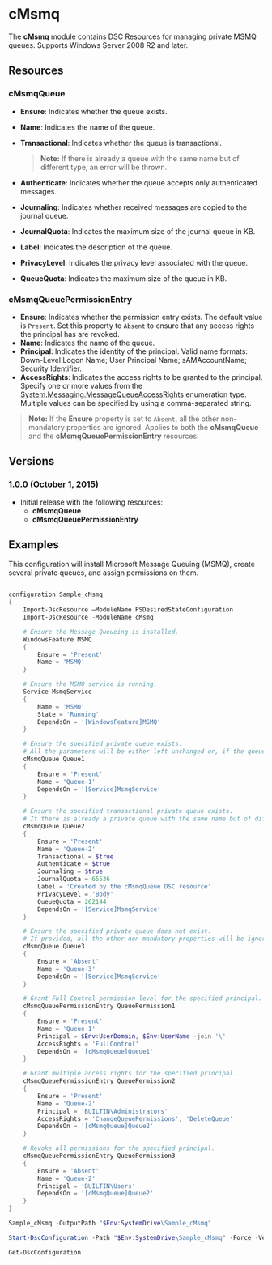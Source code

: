 # cMsmq

The **cMsmq** module contains DSC Resources for managing private MSMQ queues.
Supports Windows Server 2008 R2 and later.

## Resources

### cMsmqQueue

* **Ensure**: Indicates whether the queue exists.
* **Name**: Indicates the name of the queue.
* **Transactional**: Indicates whether the queue is transactional.

  > **Note:** If there is already a queue with the same name but of different type, an error will be thrown.

* **Authenticate**: Indicates whether the queue accepts only authenticated messages.
* **Journaling**: Indicates whether received messages are copied to the journal queue.
* **JournalQuota**: Indicates the maximum size of the journal queue in KB.
* **Label**: Indicates the description of the queue.
* **PrivacyLevel**: Indicates the privacy level associated with the queue.
* **QueueQuota**: Indicates the maximum size of the queue in KB.

### cMsmqQueuePermissionEntry

* **Ensure**: Indicates whether the permission entry exists. The default value is `Present`. Set this property to `Absent` to ensure that any access rights the principal has are revoked.
* **Name**: Indicates the name of the queue.
* **Principal**: Indicates the identity of the principal. Valid name formats: Down-Level Logon Name; User Principal Name; sAMAccountName; Security Identifier.
* **AccessRights**: Indicates the access rights to be granted to the principal. Specify one or more values from the [System.Messaging.MessageQueueAccessRights](https://msdn.microsoft.com/en-us/library/system.messaging.messagequeueaccessrights%28v=vs.110%29.aspx) enumeration type. Multiple values can be specified by using a comma-separated string.

> **Note:**
> If the **Ensure** property is set to `Absent`, all the other non-mandatory properties are ignored. Applies to both the **cMsmqQueue** and the **cMsmqQueuePermissionEntry** resources.

## Versions

### 1.0.0 (October 1, 2015)

* Initial release with the following resources:
  - **cMsmqQueue**
  - **cMsmqQueuePermissionEntry**

## Examples

This configuration will install Microsoft Message Queuing (MSMQ), create several private queues, and assign permissions on them.

```powershell

configuration Sample_cMsmq
{
    Import-DscResource –ModuleName PSDesiredStateConfiguration
    Import-DscResource -ModuleName cMsmq

    # Ensure the Message Queueing is installed.
    WindowsFeature MSMQ
    {
        Ensure = 'Present'
        Name = 'MSMQ'
    }

    # Ensure the MSMQ service is running.
    Service MsmqService
    {
        Name = 'MSMQ'
        State = 'Running'
        DependsOn = '[WindowsFeature]MSMQ'
    }

    # Ensure the specified private queue exists.
    # All the parameters will be either left unchanged or, if the queue is to be created, set to their default values.
    cMsmqQueue Queue1
    {
        Ensure = 'Present'
        Name = 'Queue-1'
        DependsOn = '[Service]MsmqService'
    }

    # Ensure the specified transactional private queue exists.
    # If there is already a private queue with the same name but of different type, an error will be thrown.
    cMsmqQueue Queue2
    {
        Ensure = 'Present'
        Name = 'Queue-2'
        Transactional = $true
        Authenticate = $true
        Journaling = $true
        JournalQuota = 65536
        Label = 'Created by the cMsmqQueue DSC resource'
        PrivacyLevel = 'Body'
        QueueQuota = 262144
        DependsOn = '[Service]MsmqService'
    }

    # Ensure the specified private queue does not exist.
    # If provided, all the other non-mandatory properties will be ignored.
    cMsmqQueue Queue3
    {
        Ensure = 'Absent'
        Name = 'Queue-3'
        DependsOn = '[Service]MsmqService'
    }

    # Grant Full Control permission level for the specified principal.
    cMsmqQueuePermissionEntry QueuePermission1
    {
        Ensure = 'Present'
        Name = 'Queue-1'
        Principal = $Env:UserDomain, $Env:UserName -join '\'
        AccessRights = 'FullControl'
        DependsOn = '[cMsmqQueue]Queue1'
    }

    # Grant multiple access rights for the specified principal.
    cMsmqQueuePermissionEntry QueuePermission2
    {
        Ensure = 'Present'
        Name = 'Queue-2'
        Principal = 'BUILTIN\Administrators'
        AccessRights = 'ChangeQueuePermissions', 'DeleteQueue'
        DependsOn = '[cMsmqQueue]Queue2'
    }

    # Revoke all permissions for the specified principal.
    cMsmqQueuePermissionEntry QueuePermission3
    {
        Ensure = 'Absent'
        Name = 'Queue-2'
        Principal = 'BUILTIN\Users'
        DependsOn = '[cMsmqQueue]Queue2'
    }
}

Sample_cMsmq -OutputPath "$Env:SystemDrive\Sample_cMsmq"

Start-DscConfiguration -Path "$Env:SystemDrive\Sample_cMsmq" -Force -Verbose -Wait

Get-DscConfiguration


```


